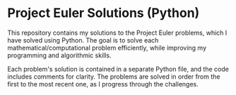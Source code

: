 # Project Euler Solutions (Python)

This repository contains my solutions to the Project Euler problems, which I have solved using Python. The goal is to solve each mathematical/computational problem efficiently, while improving my programming and algorithmic skills.

Each problem's solution is contained in a separate Python file, and the code includes comments for clarity. The problems are solved in order from the first to the most recent one, as I progress through the challenges.

